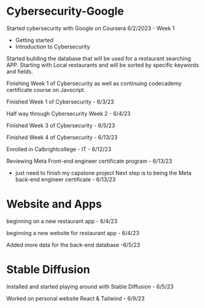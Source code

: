 # Cybersecurity-Google
Started cybersecurity with Google on Coursera
  6/2/2023
      - Week 1
  - Getting started
  - Introduction to Cybersecurity

Started building the database that will be used for a restaurant searching APP. 
Starting with Local restaurants and will be sorted by specific keywords and fields. 

Finishing Week 1 of Cybersecurity as well as continuing codecademy certificate course on Javscript. 

Finished Week 1 of Cybersecurity - 6/3/23

Half way through Cybersecurity Week 2 - 6/4/23

Finished Week 3 of Cybersecurity - 6/5/23

Finished Week 4 of Cybersecurity - 6/13/23

Enrolled in Calbrightcollege - IT - 6/12/23

Reviewing Meta Front-end engineer certificate program - 6/13/23
- just need to finish my capstone project
Next step is to being the Meta back-end engineer certificate - 6/13/23

# Website and Apps

beginning on a new restaurant app - 6/4/23

beginning a new website for restaurant app - 6/4/23

Added more data for the back-end database -6/5/23

# Stable Diffusion 

Installed and started playing around with Stable Diffusion - 6/5/23

Worked on personal website React & Tailwind - 6/9/23

